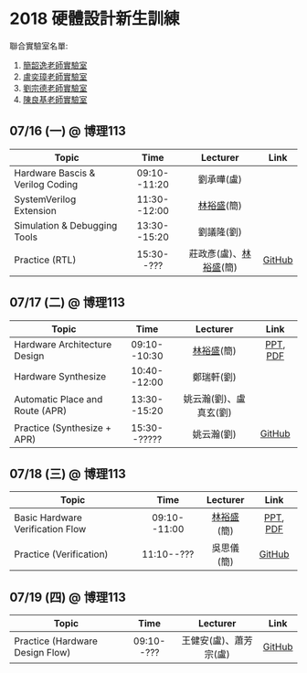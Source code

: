 # 2018 硬體設計新生訓練
聯合實驗室名單:
1. [簡韶逸老師實驗室](http://media.ee.ntu.edu.tw/)
1. [盧奕璋老師實驗室](http://async.ee.ntu.edu.tw/)
1. [劉宗德老師實驗室](http://www.ee.ntu.edu.tw/profile?id=1020909#)
1. [陳良基老師實驗室](http://video.ee.ntu.edu.tw/)

## 07/16 (一) @ 博理113
|Topic|Time|Lecturer|Link|
|---|:---:|:---:|:---:|
|Hardware Bascis & Verilog Coding|09:10--11:20|劉承曄(盧)||
|SystemVerilog Extension|11:30--12:00|[林裕盛](https://johnjohnlin.github.io/)(簡)||
|Simulation & Debugging Tools|13:30--15:20|劉議隆(劉)||
|Practice (RTL)|15:30--???|莊政彥(盧)、[林裕盛](https://johnjohnlin.github.io/)(簡)|[GitHub](https://github.com/mediaic/VLSI_Lab1)|

## 07/17 (二) @ 博理113
|Topic|Time|Lecturer|Link|
|---|:---:|:---:|:---:|
|Hardware Architecture Design|09:10--10:30|[林裕盛](https://johnjohnlin.github.io/)(簡)|[PPT](http://media.ee.ntu.edu.tw/crash_course/2018/vlsi/hardware_architecture_design.pptx), [PDF](http://media.ee.ntu.edu.tw/crash_course/2018/vlsi/hardware_architecture_design.pdf)|
|Hardware Synthesize|10:40--12:00|鄭瑞軒(劉)||
|Automatic Place and Route (APR)|13:30--15:20|姚云瀚(劉)、盧真玄(劉)||
|Practice (Synthesize + APR)|15:30--?????|姚云瀚(劉)|[GitHub](https://github.com/mediaic/VLSI_Lab1)|

## 07/18 (三) @ 博理113
|Topic|Time|Lecturer|Link|
|---|:---:|:---:|:---:|
|Basic Hardware Verification Flow|09:10--11:00|[林裕盛](https://johnjohnlin.github.io/)(簡)|[PPT](http://media.ee.ntu.edu.tw/crash_course/2018/vlsi/basic_hardware_verification_flow.pptx), [PDF](http://media.ee.ntu.edu.tw/crash_course/2018/vlsi/basic_hardware_verification_flow.pdf)|
|Practice (Verification)|11:10--???|吳思儀(簡)|[GitHub](https://github.com/mediaic/VLSI_Lab2)|

## 07/19 (四) @ 博理113
|Topic|Time|Lecturer|Link|
|---|:---:|:---:|:---:|
|Practice (Hardware Design Flow)|09:10--???|王健安(盧)、蕭芳宗(盧)|[GitHub](https://github.com/mediaic/VLSI_Lab2)|

